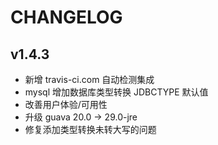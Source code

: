 # CHANGELOG

## v1.4.3
- 新增 travis-ci.com 自动检测集成
- mysql 增加数据库类型转换 JDBCTYPE 默认值
- 改善用户体验/可用性
- 升级 guava 20.0 -> 29.0-jre
- 修复添加类型转换未转大写的问题